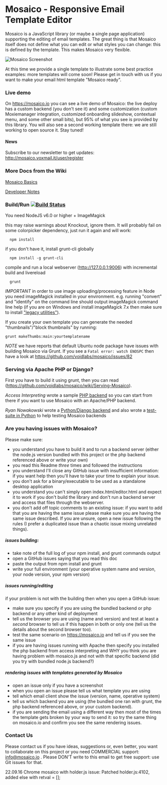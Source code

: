 # Mosaico - Responsive Email Template Editor

Mosaico is a JavaScript library (or maybe a single page application) supporting the editing of email templates.
The great thing is that Mosaico itself does not define what you can edit or what styles you can change: this is defined by the template. This makes Mosaico very flexible.


![Mosaico Screenshot](res/img/screenshot.png)


At this time we provide a single template to illustrate some best practice examples: more templates will come soon! Please get in touch with us if you want to make your email html template "Mosaico ready".

### Live demo
On https://mosaico.io you can see a live demo of Mosaico: the live deploy has a custom backend (you don't see it) and some customization (custom Moxiemanager integration, customized onboarding slideshow, contextual menu, and some other small bits), but 95% of what you see is provided by this library. You will also see a second working template there: we are still working to open source it. Stay tuned!

#### News

Subscribe to our newsletter to get updates: http://mosaico.voxmail.it/user/register

### More Docs from the Wiki

[Mosaico Basics](https://github.com/voidlabs/mosaico/wiki)

[Developer Notes](https://github.com/voidlabs/mosaico/wiki/Developers)

### Build/Run  [![Build Status](https://travis-ci.org/voidlabs/mosaico.svg)](https://travis-ci.org/voidlabs/mosaico)

You need NodeJS v6.0 or higher + ImageMagick

this may raise warnings about Knockout, ignore them. It will probably fail on some colorpicker dependency, just run it again and will work:
```
  npm install
```
if you don't have it, install grunt-cli globally
```
  npm install -g grunt-cli
```
compile and run a local webserver (http://127.0.0.1:9006) with incremental build and livereload
```
  grunt
```
*IMPORTANT* in order to use image uploading/processing feature in Node you need imageMagick installed in your environment.
e.g. running "convert" and "identify" on the command line should output imageMagick command line help (if you are on Windows and install imageMagick 7.x then make sure to install ["legacy utilities"](https://github.com/aheckmann/gm/issues/559)).

If you create your own template you can generate the needed "thumbnails"/"block thumbnails" by running:
```
grunt makeThumbs:main:yourtemplatename
```

*NOTE* we have reports that default Ubuntu node package have issues with building Mosaico via Grunt. If you see a ```Fatal error: watch ENOSPC``` then have a look at https://github.com/voidlabs/mosaico/issues/82

### Serving via Apache PHP or Django?
First you have to build it using grunt, then you can read (https://github.com/voidlabs/mosaico/wiki/Serving-Mosaico).

*Access Interpreting* wrote a sample [PHP backend](https://github.com/ainterpreting/mosaico-php-backend) so you can start from there if you want to use Mosaico with an Apache/PHP backend.

*Ryan Nowakowski* wrote a [Python/Django backend](https://github.com/tubaman/django-mosaic) and also wrote a [test-suite in Python](https://github.com/tubaman/mosaico-server-tests) to help testing Mosaico backends

### Are you having issues with Mosaico?

Please make sure:
- you understand you have to build it and to run a backend server (either the node.js version bundled with this project or the php backend referenced above or write your own)
- you read this Readme *three* times and followed the instructions
- you understand I'll close any GitHub issue with insufficient information: if you want help then you'll have to take your time to explain your issue.
- you don't ask for a binary/executable to be used as a standalone desktop application
- you understand you can't simply open index.html/editor.html and expect it to work if you don't build the library and don't run a backend server and access that files through the webserver.
- you don't add off topic comments to an existing issue: if you want to add that you are having the same issue please make sure you are having the same issue described. If you are unsure, open a new issue following the rules (I prefer a duplicated issue than a chaotic issue mixing unrelated things).

##### issues building:
- take note of the full log of your npm install, and grunt commands output
- open a GitHub issues saying that you read this doc
- paste the output from npm install and grunt
- write your full environment (your operative system name and version, your node version, your npm version)

##### issues running/editing
if your problem is not with the building then when you open a GitHub issue:
- make sure you specify if you are using the bundled backend or php backend or any other kind of deployment
- tell us the browser you are using (name and version) and test at least a *second* browser to tell us if this happen in both or only one (tell us the details about the second browser too).
- test the same scenario on https://mosaico.io and tell us if you see the same issue
- if you are having issues running with Apache then specify you installed the php backend from access interpreting and WHY you think you are having problem with mosaico.js and not with that specific backend (did you try with bundled node.js backend?)

##### rendering issues with templates generated by Mosaico
- open an issue only if you have a screenshot
- when you open an issue please tell us what template you are using
- tell which email client show the issue (version, name, operative system)
- tell us which backend you are using (the bundled one ran with grunt, the php backend referenced above, or your custom backend).
- if you are sending the email using a different way then most of the times the template gets broken by your way to send it: so try the same thing on mosaico.io and confirm you see the same rendering issues.

### Contact Us

Please contact us if you have ideas, suggestions or, even better, you want to collaborate on this project or you need COMMERCIAL support: info@mosaico.io . Please DON'T write to this email to get free support: use Git issues for that.

22.09.16 Chrome mosaico with holder.js issue: Patched holder.js:4102, added else with retval = [];
